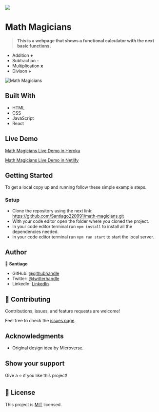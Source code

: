 ![](https://img.shields.io/badge/Microverse-blueviolet)

# Math Magicians

> **This is a webpage that shows a functional calculator with the next basic functions.**

- Addition **+** 
- Subtraction **-**
- Multiplication **x** 
- Divison **÷**

![Math Magicians](https://user-images.githubusercontent.com/98363075/172753095-dbd0350d-2052-46a3-bdac-5b94f3f8ab8a.png)

## Built With

- HTML
- CSS
- JavaScript
- React

## Live Demo

[Math Magicians Live Demo in Heroku](https://math-magicians-santiago.herokuapp.com/)

[Math Magicians Live Demo in Netlify](https://santiago-math-magicians.netlify.app)

## Getting Started

To get a local copy up and running follow these simple example steps.


### Setup

- Clone the repository using the next link: https://github.com/Santiago220991/math-magicians.git
- With your code editor open the folder where you cloned the project.
- In your code editor terminal run `npm install` to install all the dependencies needed.
- In your code editor terminal run `npm run start` to start the local server.


## Author

👤 **Santiago**

- GitHub: [@githubhandle](https://github.com/Santiago220991) 
- Twitter: [@twitterhandle](https://twitter.com/SanCardenas10)
- LinkedIn: [LinkedIn](https://www.linkedin.com/in/alexandersantiagocardenas/)

## 🤝 Contributing

Contributions, issues, and feature requests are welcome!

Feel free to check the [issues page](https://github.com/Santiago220991/math-magicians/issues).

## Acknowledgments

- Original design idea by Microverse.

## Show your support

Give a ⭐️ if you like this project!

## 📝 License

This project is [MIT](./MIT.md) licensed.

